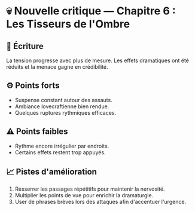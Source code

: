# 💀 Nouvelle critique — Chapitre 6 : Les Tisseurs de l'Ombre

## 🧠 Écriture
La tension progresse avec plus de mesure. Les effets dramatiques ont été réduits et la menace gagne en crédibilité.

## ⚙️ Points forts
- Suspense constant autour des assauts.
- Ambiance lovecraftienne bien rendue.
- Quelques ruptures rythmiques efficaces.

## ⚠️ Points faibles
- Rythme encore irrégulier par endroits.
- Certains effets restent trop appuyés.

## 📈 Pistes d'amélioration
1. Resserrer les passages répétitifs pour maintenir la nervosité.
2. Multiplier les points de vue pour enrichir la dramaturgie.
3. User de phrases brèves lors des attaques afin d'accentuer l'urgence.
